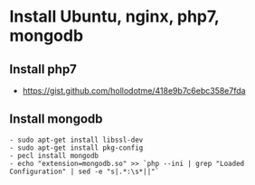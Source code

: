Install Ubuntu, nginx, php7, mongodb
=

Install php7
-
* https://gist.github.com/hollodotme/418e9b7c6ebc358e7fda

Install mongodb
-
````
- sudo apt-get install libssl-dev
- sudo apt-get install pkg-config
- pecl install mongodb
- echo "extension=mongodb.so" >> `php --ini | grep "Loaded Configuration" | sed -e "s|.*:\s*||"`﻿
````